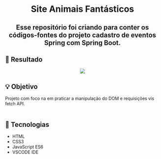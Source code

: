 <div align = "center">
    <h1> Site Animais Fantásticos </h1>
</div>

<h2 align = "center">
  Esse repositório foi criando para conter os códigos-fontes do projeto cadastro de eventos Spring com Spring Boot.
</h2>


<h2> 🚀 Resultado </h2>

 <p align="center">
<img src="https://user-images.githubusercontent.com/79487813/175990924-15e3c11f-cc47-4b6b-847d-58a0c05ecde9.gif"/></P>

<div id="objetivo">
<h2> 💡 Objetivo </h2>
Projeto com foco na em praticar a manipulação do DOM e requisições vis fetch API.
<!-- Build an application that creates bank statements of Santander bank, using a robust and testable architecture, from app to servidor side.  -->
<!-- <br>Para o lado do servidor, construiu-se uma API RESTful com estrutura em Spring Boot. -->
<!-- For the servidor side, building an API RESTful with Spring Boot structure. -->
<!-- <br>Já para o lado do cliente (ou lado do frontend), permitiu-se que os clientes cadastre o evento e os convidados para esse evento. -->
<!-- For the client side, allow clients to access their bank statements and account balances. -->
<!-- For the Android, using the MVVM structural pattern.  -->
</div>
<br>


## 📝 Tecnologias

- HTML
- CSS3
- JavaScript ES6
- VSCODE IDE
